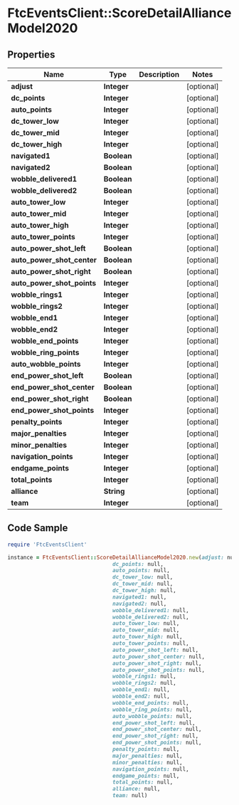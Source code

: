 # FtcEventsClient::ScoreDetailAllianceModel2020

## Properties

Name | Type | Description | Notes
------------ | ------------- | ------------- | -------------
**adjust** | **Integer** |  | [optional] 
**dc_points** | **Integer** |  | [optional] 
**auto_points** | **Integer** |  | [optional] 
**dc_tower_low** | **Integer** |  | [optional] 
**dc_tower_mid** | **Integer** |  | [optional] 
**dc_tower_high** | **Integer** |  | [optional] 
**navigated1** | **Boolean** |  | [optional] 
**navigated2** | **Boolean** |  | [optional] 
**wobble_delivered1** | **Boolean** |  | [optional] 
**wobble_delivered2** | **Boolean** |  | [optional] 
**auto_tower_low** | **Integer** |  | [optional] 
**auto_tower_mid** | **Integer** |  | [optional] 
**auto_tower_high** | **Integer** |  | [optional] 
**auto_tower_points** | **Integer** |  | [optional] 
**auto_power_shot_left** | **Boolean** |  | [optional] 
**auto_power_shot_center** | **Boolean** |  | [optional] 
**auto_power_shot_right** | **Boolean** |  | [optional] 
**auto_power_shot_points** | **Integer** |  | [optional] 
**wobble_rings1** | **Integer** |  | [optional] 
**wobble_rings2** | **Integer** |  | [optional] 
**wobble_end1** | **Integer** |  | [optional] 
**wobble_end2** | **Integer** |  | [optional] 
**wobble_end_points** | **Integer** |  | [optional] 
**wobble_ring_points** | **Integer** |  | [optional] 
**auto_wobble_points** | **Integer** |  | [optional] 
**end_power_shot_left** | **Boolean** |  | [optional] 
**end_power_shot_center** | **Boolean** |  | [optional] 
**end_power_shot_right** | **Boolean** |  | [optional] 
**end_power_shot_points** | **Integer** |  | [optional] 
**penalty_points** | **Integer** |  | [optional] 
**major_penalties** | **Integer** |  | [optional] 
**minor_penalties** | **Integer** |  | [optional] 
**navigation_points** | **Integer** |  | [optional] 
**endgame_points** | **Integer** |  | [optional] 
**total_points** | **Integer** |  | [optional] 
**alliance** | **String** |  | [optional] 
**team** | **Integer** |  | [optional] 

## Code Sample

```ruby
require 'FtcEventsClient'

instance = FtcEventsClient::ScoreDetailAllianceModel2020.new(adjust: null,
                                 dc_points: null,
                                 auto_points: null,
                                 dc_tower_low: null,
                                 dc_tower_mid: null,
                                 dc_tower_high: null,
                                 navigated1: null,
                                 navigated2: null,
                                 wobble_delivered1: null,
                                 wobble_delivered2: null,
                                 auto_tower_low: null,
                                 auto_tower_mid: null,
                                 auto_tower_high: null,
                                 auto_tower_points: null,
                                 auto_power_shot_left: null,
                                 auto_power_shot_center: null,
                                 auto_power_shot_right: null,
                                 auto_power_shot_points: null,
                                 wobble_rings1: null,
                                 wobble_rings2: null,
                                 wobble_end1: null,
                                 wobble_end2: null,
                                 wobble_end_points: null,
                                 wobble_ring_points: null,
                                 auto_wobble_points: null,
                                 end_power_shot_left: null,
                                 end_power_shot_center: null,
                                 end_power_shot_right: null,
                                 end_power_shot_points: null,
                                 penalty_points: null,
                                 major_penalties: null,
                                 minor_penalties: null,
                                 navigation_points: null,
                                 endgame_points: null,
                                 total_points: null,
                                 alliance: null,
                                 team: null)
```


